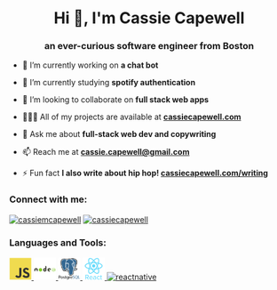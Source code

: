 <h1 align="center">Hi 👋, I'm Cassie Capewell</h1>
<h3 align="center">an ever-curious software engineer from Boston</h3>

- 🔧 I’m currently working on **a chat bot**

- 🧠 I’m currently studying **spotify authentication**

- 👯 I’m looking to collaborate on **full stack web apps**

- 👩🏻‍💻 All of my projects are available at **[cassiecapewell.com](https://cassiecapewell.com)**

- 💬 Ask me about **full-stack web dev and copywriting**

- 📫 Reach me at **cassie.capewell@gmail.com**

- ⚡ Fun fact **I also write about hip hop! [cassiecapewell.com/writing](https://cassiecapewell.com/writing)**

<h3 align="left">Connect with me:</h3>
<p align="left">
<a href="https://twitter.com/cassiemcapewell" target="blank"><img align="center" src="https://cdn.jsdelivr.net/npm/simple-icons@3.0.1/icons/twitter.svg" alt="cassiemcapewell" height="30" width="40" /></a>
<a href="https://linkedin.com/in/cassiecapewell" target="blank"><img align="center" src="https://cdn.jsdelivr.net/npm/simple-icons@3.0.1/icons/linkedin.svg" alt="cassiecapewell" height="30" width="40" /></a>
</p>

<h3 align="left">Languages and Tools:</h3>
<p align="left"> <a href="https://developer.mozilla.org/en-US/docs/Web/JavaScript" target="_blank"> <img src="https://raw.githubusercontent.com/devicons/devicon/master/icons/javascript/javascript-original.svg" alt="javascript" width="40" height="40"/> </a> <a href="https://nodejs.org" target="_blank"> <img src="https://raw.githubusercontent.com/devicons/devicon/master/icons/nodejs/nodejs-original-wordmark.svg" alt="nodejs" width="40" height="40"/> </a> <a href="https://www.postgresql.org" target="_blank"> <img src="https://raw.githubusercontent.com/devicons/devicon/master/icons/postgresql/postgresql-original-wordmark.svg" alt="postgresql" width="40" height="40"/> </a> <a href="https://reactjs.org/" target="_blank"> <img src="https://raw.githubusercontent.com/devicons/devicon/master/icons/react/react-original-wordmark.svg" alt="react" width="40" height="40"/> </a> <a href="https://reactnative.dev/" target="_blank"> <img src="https://reactnative.dev/img/header_logo.svg" alt="reactnative" width="40" height="40"/> </a> </p>

